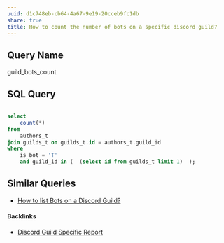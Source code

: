 ```yaml
---
uuid: d1c748eb-cb64-4a67-9e19-20cceb9fc1db
share: true
title: How to count the number of bots on a specific discord guild?
---
```

## Query Name

guild_bots_count

## SQL Query

``` SQL

select 
	count(*)
from
	authors_t 
join guilds_t on guilds_t.id = authors_t.guild_id
where 
	is_bot = 'T'
	and guild_id in (  (select id from guilds_t limit 1)  );
```
## Similar Queries

* [How to list Bots on a Discord Guild?](/dd096aae-3c6c-437b-9890-76e7355b93a0)

#### Backlinks

* [Discord Guild Specific Report](/a41f63f6-9eaf-41bb-8e62-e47ffa29cb92)